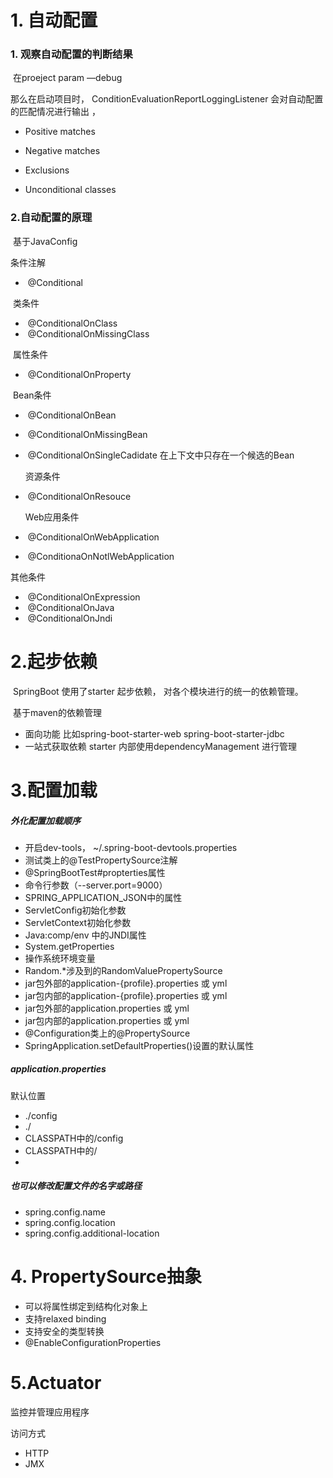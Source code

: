 # 1. 自动配置



### 1. 观察自动配置的判断结果

​	在proeject param    —debug

那么在启动项目时， ConditionEvaluationReportLoggingListener  会对自动配置的匹配情况进行输出 ，

- Positive matches

- Negative matches

- Exclusions

- Unconditional classes

  

### 2.自动配置的原理

​	基于JavaConfig  

条件注解  

- ​	@Conditional 

​     类条件 

- ​		@ConditionalOnClass
- ​		@ConditionalOnMissingClass

​     属性条件

- ​		 @ConditionalOnProperty

​     Bean条件

- ​                @ConditionalOnBean
- ​		@ConditionalOnMissingBean
- ​		@ConditionalOnSingleCadidate  在上下文中只存在一个候选的Bean

   资源条件

- ​		@ConditionalOnResouce

  Web应用条件

- ​		@ConditionalOnWebApplication	
- ​		@ConditionaOnNotlWebApplication

 其他条件

- ​		@ConditionalOnExpression
- ​		@ConditionalOnJava
- ​		@ConditionalOnJndi

# 2.起步依赖

​	SpringBoot 使用了starter 起步依赖， 对各个模块进行的统一的依赖管理。

​	基于maven的依赖管理

- 面向功能  比如spring-boot-starter-web    spring-boot-starter-jdbc
- 一站式获取依赖    starter 内部使用dependencyManagement 进行管理

# 3.配置加载



##### 外化配置加载顺序

- 开启dev-tools， ~/.spring-boot-devtools.properties 
- 测试类上的@TestPropertySource注解
- @SpringBootTest#propterties属性
- 命令行参数（--server.port=9000）
- SPRING_APPLICATION_JSON中的属性
- ServletConfig初始化参数
- ServletContext初始化参数
- Java:comp/env 中的JNDI属性
- System.getProperties
- 操作系统环境变量
- Random.*涉及到的RandomValuePropertySource
- jar包外部的application-{profile}.properties    或 yml
- jar包内部的application-{profile}.properties    或 yml
- jar包外部的application.properties    或 yml
- jar包内部的application.properties    或 yml
- @Configuration类上的@PropertySource
- SpringApplication.setDefaultProperties()设置的默认属性





##### application.properties

默认位置

- ./config
- ./
- CLASSPATH中的/config
- CLASSPATH中的/
- 

##### 也可以修改配置文件的名字或路径

- spring.config.name
- spring.config.location
- spring.config.additional-location



# 4. PropertySource抽象

- 可以将属性绑定到结构化对象上
- 支持relaxed binding
- 支持安全的类型转换
- @EnableConfigurationProperties

# 5.Actuator

监控并管理应用程序

访问方式

- HTTP
- JMX



​      